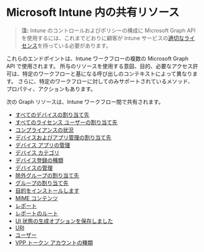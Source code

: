 # <a name="shared-resources-in-microsoft-intune"></a>Microsoft Intune 内の共有リソース

> **注:** Intune のコントロールおよびポリシーの構成に Microsoft Graph API を使用するには、これまでどおりに顧客が Intune サービスの[適切なライセンス](https://www.microsoft.com/en-us/cloud-platform/microsoft-intune-pricing)を持っている必要があります。

これらのエンドポイントは、Intune ワークフローの複数の Microsoft Graph API で使用されます。  所与のリソースを使用する意図、目的、必要なアクセス許可は、特定のワークフローと基になる呼び出しのコンテキストによって異なります。  さらに、特定のワークフローに対してのみサポートされているメソッド、プロパティ、アクションもあります。

次の Graph リソースは、Intune ワークフロー間で共有されます。

- [すべてのデバイスの割り当て先](intune_shared_alldevicesassignmenttarget.md)
- [すべてのライセンス ユーザーの割り当て先](intune_shared_alllicensedusersassignmenttarget.md)
- [コンプライアンスの状況](intune_shared_compliancestatus.md)
- [デバイスおよびアプリ管理の割り当て先](intune_shared_deviceandappmanagementassignmenttarget.md)
- [デバイス アプリの管理](intune_shared_deviceappmanagement.md)
- [デバイス カテゴリ](intune_shared_devicecategory.md)
- [デバイス登録の種類](intune_shared_deviceenrollmenttype.md)
- [デバイスの管理](intune_shared_devicemanagement.md)
- [除外グループの割り当て先](intune_shared_exclusiongroupassignmenttarget.md)
- [グループの割り当て先](intune_shared_groupassignmenttarget.md)
- [目的をインストールします](intune_shared_installintent.md)
- [MIME コンテンツ](intune_shared_mimecontent.md)
- [レポート](intune_shared_report.md)
- [レポートのルート](intune_shared_reportroot.md)
- [UI 状態の生成オプションを保存しました](intune_shared_saveduistategenerationoptions.md)
- [URI](intune_shared_uri.md)
- [ユーザー](intune_shared_user.md)
- [VPP トークン アカウントの種類](intune_shared_vpptokenaccounttype.md)
